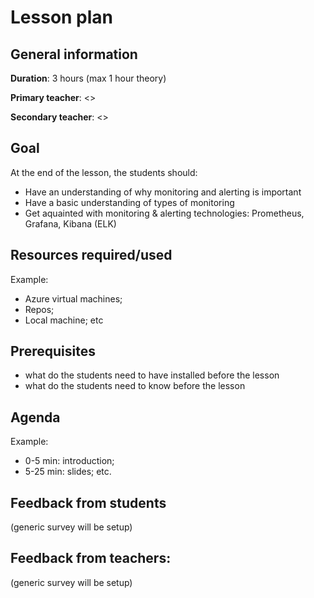 # Lesson plan

## General information

**Duration**: 3 hours (max 1 hour theory)

**Primary teacher**: <>

**Secondary teacher**: <>

## Goal
At the end of the lesson, the students should:
- Have an understanding of why monitoring and alerting is important
- Have a basic understanding of types of monitoring
- Get aquainted with monitoring & alerting technologies: Prometheus, Grafana, Kibana (ELK)

## Resources required/used
Example:
- Azure virtual machines;
- Repos;
- Local machine; etc

## Prerequisites
- what do the students need to have installed before the lesson
- what do the students need to know before the lesson

## Agenda
Example:
- 0-5 min: introduction;
- 5-25 min: slides; etc.

## Feedback from students
(generic survey will be setup)

## Feedback from teachers:
(generic survey will be setup)


